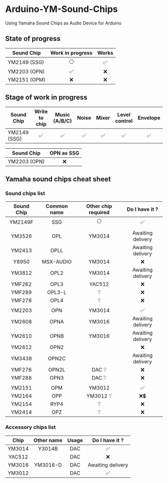 # Arduino-YM-Sound-Chips
Using Yamaha Sound Chips as Audio Device for Arduino


## State of progress

| Sound Chip   | Work in progress | Works |
| ------------ | :--------------: | :---: |
| YM2149 (SSG) | :white_circle: | :white_check_mark: |
| YM2203 (OPN) | :white_check_mark: | :x: |
| YM2151 (OPM) | :x: | :x: |


## Stage of work in progress

| Sound Chip   | Write to chip | Music (A/B/C) | Noise | Mixer | Level control | Envelope |
| ------------ | :-----------: | :-----------: | :---: | :---: | :-----------: | :------: |
| YM2149 (SSG) | :white_check_mark: | :white_check_mark: | :white_check_mark: | :white_check_mark: | :white_check_mark: | :white_check_mark: |

| Sound Chip   | OPN as SSG |
| ------------ | :--------: |
| YM2203 (OPN) | :x: |


## Yamaha sound chips cheat sheet

### Sound chips list

| Sound Chip | Common name | Other chip required | Do I have it ?         |
| :--------: | :---------: | :-----------------: | :--------------------: |
| YM2149F    | SSG         | :white_circle:      | :white_check_mark:     |
|            |             |                     |                        |
| YM3526     | OPL         | YM3014              | Awaiting delivery      |
| YM2413     | OPLL        |                     | Awaiting delivery      |
| Y8950      | MSX-AUDIO   | YM3014              | :x:                    |
| YM3812     | OPL2        | YM3014              | Awaiting delivery      |
| YMF262     | OPL3        | YAC512              | :x:                    |
| YMF289     | OPL3-L      | :grey_question:     | :x:                    |
| YMF278     | OPL4        | :grey_question:     | :x:                    |
|            |             |                     |                        |
| YM2203     | OPN         | YM3014              | :white_check_mark:     |
| YM2608     | OPNA        | YM3016              | Awaiting delivery      |
| YM2610     | OPNB        | YM3016              | Awaiting delivery      |
| YM2612     | OPN2        |                     | :x:                    |
| YM3438     | OPN2C       |                     | Awaiting delivery      |
| YMF276     | OPN2L       | DAC :grey_question: | :x:                    |
| YMF288     | OPN3        | DAC :grey_question: | :x:                    |
|            |             |                     |                        |
| YM2151     | OPM         | YM3012              | :white_check_mark:     |
| YM2164     | OPP         | YM3012 :grey_question: | :x::heavy_dollar_sign: |
| YM2154     | RYP4        | :grey_question:     | :x:                    |
| YM2414     | OPZ         | :grey_question:     | :x:                    |



### Accessory chips list

| Chip       | Other name  | Usage      |  Do I have it ?    |
| :--------: | :---------: | :--------: | :----------------: |
| YM3014     | Y3014B      | DAC        | :white_check_mark: |
| YAC512     |             | DAC        | :x:                |
| YM3016     | YM3016-D    | DAC        | Awaiting delivery  |
| YM3012     |             | DAC        | :white_check_mark: |

